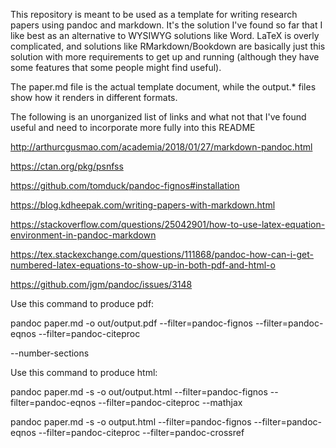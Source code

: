 This repository is meant to be used as a template for writing research papers using pandoc and markdown. It's the solution I've found so far that I like best as an alternative to WYSIWYG solutions like Word. LaTeX is overly complicated, and solutions like RMarkdown/Bookdown are basically just this solution with more requirements to get up and running (although they have some features that some people might find useful).

The paper.md file is the actual template document, while the output.* files show how it renders in different formats.

The following is an unorganized list of links and what not that I've found useful and need to incorporate more fully into this README

http://arthurcgusmao.com/academia/2018/01/27/markdown-pandoc.html

https://ctan.org/pkg/psnfss

https://github.com/tomduck/pandoc-fignos#installation

https://blog.kdheepak.com/writing-papers-with-markdown.html

https://stackoverflow.com/questions/25042901/how-to-use-latex-equation-environment-in-pandoc-markdown

https://tex.stackexchange.com/questions/111868/pandoc-how-can-i-get-numbered-latex-equations-to-show-up-in-both-pdf-and-html-o

https://github.com/jgm/pandoc/issues/3148

Use this command to produce pdf:

pandoc paper.md -o out/output.pdf --filter=pandoc-fignos --filter=pandoc-eqnos --filter=pandoc-citeproc

--number-sections

Use this command to produce html:

pandoc paper.md -s -o out/output.html --filter=pandoc-fignos --filter=pandoc-eqnos --filter=pandoc-citeproc --mathjax

pandoc paper.md -s -o output.html --filter=pandoc-fignos --filter=pandoc-eqnos --filter=pandoc-citeproc --filter=pandoc-crossref
